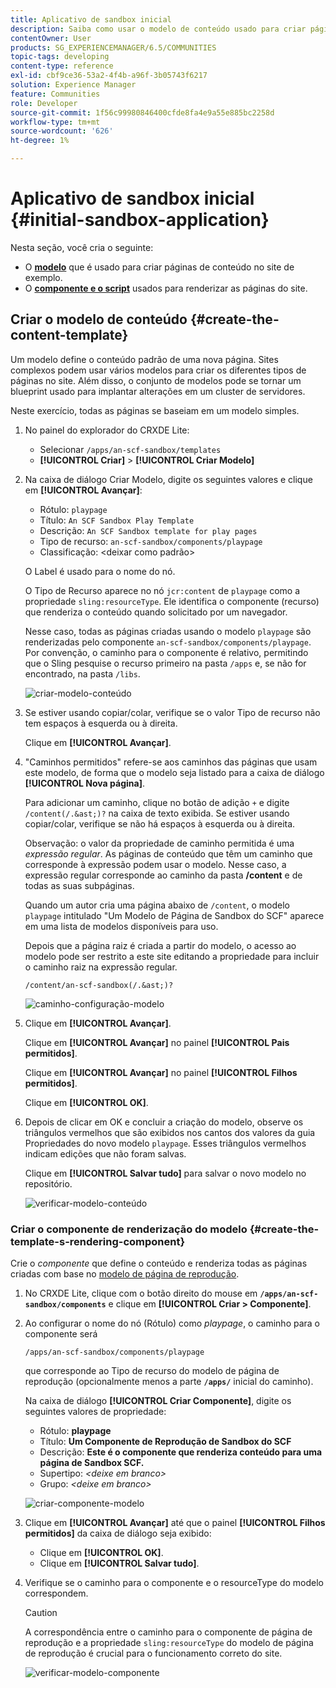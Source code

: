```yaml
---
title: Aplicativo de sandbox inicial
description: Saiba como usar o modelo de conteúdo usado para criar páginas de conteúdo e um componente e script usado para renderizar páginas do site.
contentOwner: User
products: SG_EXPERIENCEMANAGER/6.5/COMMUNITIES
topic-tags: developing
content-type: reference
exl-id: cbf9ce36-53a2-4f4b-a96f-3b05743f6217
solution: Experience Manager
feature: Communities
role: Developer
source-git-commit: 1f56c99980846400cfde8fa4e9a55e885bc2258d
workflow-type: tm+mt
source-wordcount: '626'
ht-degree: 1%

---
```


# Aplicativo de sandbox inicial {#initial-sandbox-application}

Nesta seção, você cria o seguinte:

* O **[modelo](#createthepagetemplate)** que é usado para criar páginas de conteúdo no site de exemplo.
* O **[componente e o script](#create-the-template-s-rendering-component)** usados para renderizar as páginas do site.

## Criar o modelo de conteúdo {#create-the-content-template}

Um modelo define o conteúdo padrão de uma nova página. Sites complexos podem usar vários modelos para criar os diferentes tipos de páginas no site. Além disso, o conjunto de modelos pode se tornar um blueprint usado para implantar alterações em um cluster de servidores.

Neste exercício, todas as páginas se baseiam em um modelo simples.

1. No painel do explorador do CRXDE Lite:

   * Selecionar `/apps/an-scf-sandbox/templates`
   * **[!UICONTROL Criar]** > **[!UICONTROL Criar Modelo]**

1. Na caixa de diálogo Criar Modelo, digite os seguintes valores e clique em **[!UICONTROL Avançar]**:

   * Rótulo: `playpage`
   * Título: `An SCF Sandbox Play Template`
   * Descrição: `An SCF Sandbox template for play pages`
   * Tipo de recurso: `an-scf-sandbox/components/playpage`
   * Classificação: &lt;deixar como padrão>

   O Label é usado para o nome do nó.

   O Tipo de Recurso aparece no nó `jcr:content` de `playpage` como a propriedade `sling:resourceType`. Ele identifica o componente (recurso) que renderiza o conteúdo quando solicitado por um navegador.

   Nesse caso, todas as páginas criadas usando o modelo `playpage` são renderizadas pelo componente `an-scf-sandbox/components/playpage`. Por convenção, o caminho para o componente é relativo, permitindo que o Sling pesquise o recurso primeiro na pasta `/apps` e, se não for encontrado, na pasta `/libs`.

   ![criar-modelo-conteúdo](assets/create-content-template-1.png)

1. Se estiver usando copiar/colar, verifique se o valor Tipo de recurso não tem espaços à esquerda ou à direita.

   Clique em **[!UICONTROL Avançar]**.

1. &quot;Caminhos permitidos&quot; refere-se aos caminhos das páginas que usam este modelo, de forma que o modelo seja listado para a caixa de diálogo **[!UICONTROL Nova página]**.

   Para adicionar um caminho, clique no botão de adição `+` e digite `/content(/.&ast;)?` na caixa de texto exibida. Se estiver usando copiar/colar, verifique se não há espaços à esquerda ou à direita.

   Observação: o valor da propriedade de caminho permitida é uma *expressão regular*. As páginas de conteúdo que têm um caminho que corresponde à expressão podem usar o modelo. Nesse caso, a expressão regular corresponde ao caminho da pasta **/content** e de todas as suas subpáginas.

   Quando um autor cria uma página abaixo de `/content`, o modelo `playpage` intitulado &quot;Um Modelo de Página de Sandbox do SCF&quot; aparece em uma lista de modelos disponíveis para uso.

   Depois que a página raiz é criada a partir do modelo, o acesso ao modelo pode ser restrito a este site editando a propriedade para incluir o caminho raiz na expressão regular.

   `/content/an-scf-sandbox(/.&ast;)?`

   ![caminho-configuração-modelo](assets/configure-template-path.png)

1. Clique em **[!UICONTROL Avançar]**.

   Clique em **[!UICONTROL Avançar]** no painel **[!UICONTROL Pais permitidos]**.

   Clique em **[!UICONTROL Avançar]** no painel **[!UICONTROL Filhos permitidos]**.

   Clique em **[!UICONTROL OK]**.

1. Depois de clicar em OK e concluir a criação do modelo, observe os triângulos vermelhos que são exibidos nos cantos dos valores da guia Propriedades do novo modelo `playpage`. Esses triângulos vermelhos indicam edições que não foram salvas.

   Clique em **[!UICONTROL Salvar tudo]** para salvar o novo modelo no repositório.

   ![verificar-modelo-conteúdo](assets/verify-content-template.png)

### Criar o componente de renderização do modelo {#create-the-template-s-rendering-component}

Crie o *componente* que define o conteúdo e renderiza todas as páginas criadas com base no [modelo de página de reprodução](#createthepagetemplate).

1. No CRXDE Lite, clique com o botão direito do mouse em **`/apps/an-scf-sandbox/components`** e clique em **[!UICONTROL Criar > Componente]**.
1. Ao configurar o nome do nó (Rótulo) como *playpage*, o caminho para o componente será

   `/apps/an-scf-sandbox/components/playpage`

   que corresponde ao Tipo de recurso do modelo de página de reprodução (opcionalmente menos a parte **`/apps/`** inicial do caminho).

   Na caixa de diálogo **[!UICONTROL Criar Componente]**, digite os seguintes valores de propriedade:

   * Rótulo: **playpage**
   * Título: **Um Componente de Reprodução de Sandbox do SCF**
   * Descrição: **Este é o componente que renderiza conteúdo para uma página de Sandbox SCF.**
   * Supertipo: *&lt;deixe em branco>*
   * Grupo: *&lt;deixe em branco>*

   ![criar-componente-modelo](assets/create-template-component.png)

1. Clique em **[!UICONTROL Avançar]** até que o painel **[!UICONTROL Filhos permitidos]** da caixa de diálogo seja exibido:

   * Clique em **[!UICONTROL OK]**.
   * Clique em **[!UICONTROL Salvar tudo]**.

1. Verifique se o caminho para o componente e o resourceType do modelo correspondem.

   >[!CAUTION]
   >
   >A correspondência entre o caminho para o componente de página de reprodução e a propriedade `sling:resourceType` do modelo de página de reprodução é crucial para o funcionamento correto do site.

   ![verificar-modelo-componente](assets/verify-template-component.png)
